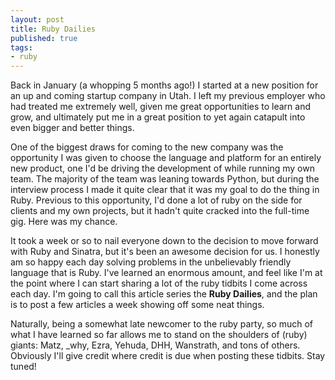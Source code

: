 ```yaml
---
layout: post
title: Ruby Dailies
published: true
tags:
- ruby
---
```

Back in January (a whopping 5 months ago!) I started at a new position for an up and coming startup company in Utah. I left my previous employer who had treated me extremely well, given me great opportunities to learn and grow, and ultimately put me in a great position to yet again catapult into even bigger and better things.

One of the biggest draws for coming to the new company was the opportunity I was given to choose the language and platform for an entirely new product, one I'd be driving the development of while running my own team. The majority of the team was leaning towards Python, but during the interview process I made it quite clear that it was my goal to do the thing in Ruby. Previous to this opportunity, I'd done a lot of ruby on the side for clients and my own projects, but it hadn't quite cracked into the full-time gig. Here was my chance.

It took a week or so to nail everyone down to the decision to move forward with Ruby and Sinatra, but it's been an awesome decision for us. I honestly am so happy each day solving problems in the unbelievably friendly language that is Ruby. I've learned an enormous amount, and feel like I'm at the point where I can start sharing a lot of the ruby tidbits I come across each day. I'm going to call this article series the **Ruby Dailies**, and the plan is to post a few articles a week showing off some neat things.

Naturally, being a somewhat late newcomer to the ruby party, so much of what I have learned so far allows me to stand on the shoulders of (ruby) giants: Matz, \_why, Ezra, Yehuda, DHH, Wanstrath, and tons of others. Obviously I'll give credit where credit is due when posting these tidbits. Stay tuned!

